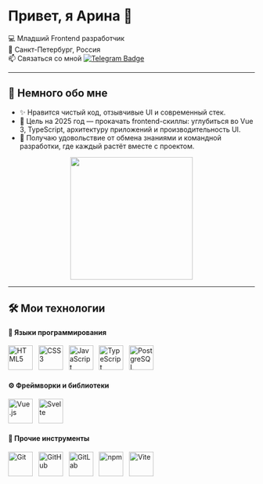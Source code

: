 # Привет, я Арина 👋

💻 Младший Frontend разработчик\
📍 Санкт-Петербург, Россия\
📫 Связаться со мной [![Telegram Badge](https://img.shields.io/badge/-@ar1naka-2CA5E0?style=flat&logo=telegram&logoColor=white)](https://t.me/ar1naka)
 
---
## 🌱 Немного обо мне

- ✨ Нравится чистый код, отзывчивые UI и современный стек.
- 🎯 Цель на 2025 год — прокачать frontend-скиллы: углубиться во Vue 3, TypeScript, архитектуру приложений и производительность UI.
- 💬 Получаю удовольствие от обмена знаниями и командной разработки, где каждый растёт вместе с проектом.

<p align="center">
  <img src="https://media.giphy.com/media/qgQUggAC3Pfv687qPC/giphy.gif" width="250"/>
</p>

---
## 🛠️ Мои технологии

#### 🧠 Языки программирования

<div>
	<img src="https://cdn.jsdelivr.net/gh/devicons/devicon/icons/html5/html5-original.svg" height="50" alt="HTML5"/> &nbsp;
	<img src="https://cdn.jsdelivr.net/gh/devicons/devicon/icons/css3/css3-original.svg" height="50" alt="CSS3"/> &nbsp;
	<img src="https://cdn.jsdelivr.net/gh/devicons/devicon/icons/javascript/javascript-original.svg" height="50" alt="JavaScript"/> &nbsp;
	<img src="https://cdn.jsdelivr.net/gh/devicons/devicon/icons/typescript/typescript-original.svg" height="50" alt="TypeScript"/> &nbsp;
	<img src="https://cdn.jsdelivr.net/gh/devicons/devicon/icons/postgresql/postgresql-original.svg" height="50" alt="PostgreSQL"/> &nbsp;
</div>

#### ⚙️ Фреймворки и библиотеки

<div>
	<img src="https://cdn.jsdelivr.net/gh/devicons/devicon/icons/vuejs/vuejs-original.svg" height="50" alt="Vue.js"/> &nbsp;
	<img src="https://cdn.jsdelivr.net/gh/devicons/devicon/icons/svelte/svelte-original.svg" height="50" alt="Svelte"/> &nbsp;
</div>

#### 🧰 Прочие инструменты

<div>
	<img src="https://cdn.jsdelivr.net/gh/devicons/devicon/icons/git/git-original.svg" height="50" alt="Git"/> &nbsp;
	<img src="https://cdn.jsdelivr.net/gh/devicons/devicon/icons/github/github-original.svg" height="50" alt="GitHub"/> &nbsp;
	<img src="https://cdn.jsdelivr.net/gh/devicons/devicon/icons/gitlab/gitlab-original.svg" height="50" alt="GitLab"/> &nbsp;
	<img src="https://cdn.jsdelivr.net/gh/devicons/devicon/icons/npm/npm-original-wordmark.svg" height="50" alt="npm"/> &nbsp;
	<img src="https://cdn.jsdelivr.net/gh/devicons/devicon/icons/vitejs/vitejs-original.svg" height="50" alt="Vite"/> &nbsp;
</div>
